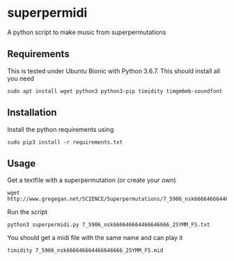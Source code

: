 # superpermidi
A python script to make music from superpermutations

## Requirements
This is tested under Ubuntu Bionic with Python 3.6.7.
This should install all you need
```
sudo apt install wget python3 python3-pip timidity timgm6mb-soundfont
```

## Installation
Install the python requirements using
```
sudo pip3 install -r requirements.txt
```

## Usage
Get a textfile with a superpermutation (or create your own)
```
wget http://www.gregegan.net/SCIENCE/Superpermutations/7_5906_nsk666646664466646666_2SYMM_FS.txt
```

Run the script
```
python3 superpermidi.py 7_5906_nsk666646664466646666_2SYMM_FS.txt
```

You should get a midi file with the same name and can play it
```
timidity 7_5906_nsk666646664466646666_2SYMM_FS.mid
```
